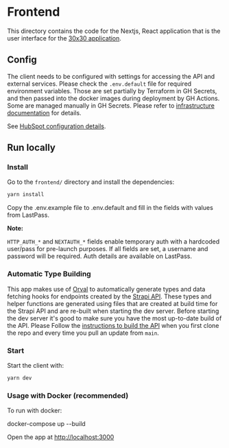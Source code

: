 # Frontend

This directory contains the code for the Nextjs, React application that is the user interface for the [30x30 application][30x30].

## Config

The client needs to be configured with settings for accessing the API and external services. Please check the `.env.default` file for required environment variables. Those are set partially by Terraform in GH Secrets, and then passed into the docker images during deployment by GH Actions. Some are managed manually in GH Secrets. Please refer to [infrastructure documentation](../infrastructure/README.md) for details.

See [HubSpot configuration details](../hubspot.md).

## Run locally

### Install

Go to the `frontend/` directory and install the dependencies:

```bash
yarn install
```

Copy the .env.example file to .env.default and fill in the fields with values from LastPass.

**Note:**

`HTTP_AUTH_*` and `NEXTAUTH_*` fields enable temporary auth with a hardcoded user/pass for pre-launch purposes. If all fields are set, a username and password will be required. Auth details are available on LastPass.

### Automatic Type Building

This app makes use of [Orval][orval] to automatically generate types and data fetching hooks for endpoints created by the [Strapi API][strapi]. These types and helper functions are generated using files that are created at build time for the Strapi API and are re-built when starting the dev server. Before starting the dev server it's good to make sure you have the most up-to-date build of the API. Please Follow the [instructions to build the API][cms_build] when you first clone the repo and every time you pull an update from `main`.

### Start

Start the client with:

```bash
yarn dev
```

### Usage with Docker (recommended)

To run with docker:

docker-compose up --build

Open the app at <http://localhost:3000>

[30x30]: https://30x30.skytruth.org/
[strapi]: ../cms/README.md
[cms_build]: ../cms/README.md#build
[orval]: https://orval.dev/overview
